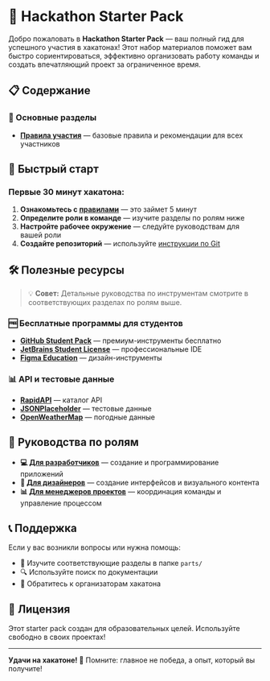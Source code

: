 # 🚀 Hackathon Starter Pack

Добро пожаловать в **Hackathon Starter Pack** — ваш полный гид для успешного участия в хакатонах! Этот набор материалов поможет вам быстро сориентироваться, эффективно организовать работу команды и создать впечатляющий проект за ограниченное время.

## 📋 Содержание

### 🎯 Основные разделы
- [**Правила участия**](RULES.md) — базовые правила и рекомендации для всех участников


## 🚀 Быстрый старт

### Первые 30 минут хакатона:
1. **Ознакомьтесь с [правилами](RULES.md)** — это займет 5 минут
2. **Определите роли в команде** — изучите разделы по ролям ниже
3. **Настройте рабочее окружение** — следуйте руководствам для вашей роли
4. **Создайте репозиторий** — используйте [инструкции по Git](parts/git_basics.md)


## 🛠 Полезные ресурсы

> 💡 **Совет:** Детальные руководства по инструментам смотрите в соответствующих разделах по ролям выше.

### 🆓 Бесплатные программы для студентов
- [**GitHub Student Pack**](https://education.github.com/pack) — премиум-инструменты бесплатно
- [**JetBrains Student License**](https://www.jetbrains.com/student/) — профессиональные IDE
- [**Figma Education**](https://www.figma.com/education/) — дизайн-инструменты

### 📊 API и тестовые данные
- [**RapidAPI**](https://rapidapi.com/) — каталог API
- [**JSONPlaceholder**](https://jsonplaceholder.typicode.com/) — тестовые данные
- [**OpenWeatherMap**](https://openweathermap.org/api) — погодные данные

## 👥 Руководства по ролям

- **💻 [Для разработчиков](parts/developers/)** — создание и программирование приложений
- **🎨 [Для дизайнеров](parts/designers/)** — создание интерфейсов и визуального контента
- **📊 [Для менеджеров проектов](parts/managers/)** — координация команды и управление процессом

## 📞 Поддержка

Если у вас возникли вопросы или нужна помощь:
- 📖 Изучите соответствующие разделы в папке `parts/`
- 🔍 Используйте поиск по документации
- 💬 Обратитесь к организаторам хакатона

## 📝 Лицензия

Этот starter pack создан для образовательных целей. Используйте свободно в своих проектах!

---

**Удачи на хакатоне! 🎉** Помните: главное не победа, а опыт, который вы получите!

